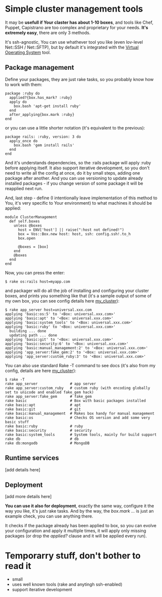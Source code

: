 # Simple cluster management tools

It may be **usefull if Your claster has about 1-10 boxes**, and tools like Chef, Puppet, Capistrano are too complex and proprietary for your needs.
**It's extremely easy**, there are only 3 methods.

It's ssh-agnostic, You can use whathever tool you like (even lov-level Net::SSH / Net::SFTP), but by default it's integrated with
the [Virtual Operating System][vos] tool.

## Package management

Define your packages, they are just rake tasks, so you probably know how to work with them:

    package :ruby do
      applied?{box.has_mark? :ruby}
      apply do
        box.bash 'apt-get install ruby'          
      end
      after_applying{box.mark :ruby}
    end
      
or you can use a little shorter notation (it's equivalent to the previous):

    package rails: :ruby, version: 3 do
      apply_once do
        box.bash 'gem install rails'
      end
    end
    
And it's understands dependencies, so the :rails package will apply :ruby before applying itself. 
It also support iterative development, so you don't need to write all the config at once, do it by small steps, adding one package after another. 
And you can use versioning to update already installed packages - if you change version of some package it will be reapplied next run.
    
And, last step - define (I intentionally leave implementation of this method to You, it's very specific to Your environment) 
to what machines it should be applied:

    module ClusterManagement
      def self.boxes
        unless @boxes    
          host = ENV['host'] || raise(":host not defined!")
          box = Vos::Box.new host: host, ssh: config.ssh!.to_h
          box.open

          @boxes = [box]
        end
        @boxes
      end
    end
    
Now, you can press the enter:

    $ rake os:rails host=myapp.com
    
and packager will do all the job of installing and configuring your cluster boxes, and prints you something like that 
(it's a sample output of some of my own box, you can see config details here [my_cluster][my_cluster]):
    
    $ rake app_server host=universal.xxx.com
    applying 'basic:os:5' to '<Box: universal.xxx.com>'
    applying 'basic:apt' to '<Box: universal.xxx.com>'
    applying 'basic:system_tools' to '<Box: universal.xxx.com>'
    applying 'basic:ruby' to '<Box: universal.xxx.com>'
      building ... done
      updating path ... done
    applying 'basic:git' to '<Box: universal.xxx.com>'
    applying 'basic:security:6' to '<Box: universal.xxx.com>'
    applying 'basic:manual_management:2' to '<Box: universal.xxx.com>'
    applying 'app_server:fake_gem:2' to '<Box: universal.xxx.com>'
    applying 'app_server:custom_ruby:3' to '<Box: universal.xxx.com>'
    
You can also use standard Rake -T command to see docs (it's also from my config, details are here [my_cluster][my_cluster]):

    $ rake -T
    rake app_server               # app server
    rake app_server:custom_ruby   # custom ruby (with encoding globally set to unicode and enabled fake_gem hack)
    rake app_server:fake_gem      # fake_gem
    rake basic                    # Box with basic packages installed
    rake basic:apt                # apt
    rake basic:git                # git
    rake basic:manual_management  # Makes box handy for manual management
    rake basic:os                 # Checks OS version and add some very basic stuff
    rake basic:ruby               # ruby
    rake basic:security           # security
    rake basic:system_tools       # System tools, mainly for build support
    rake db                       # db
    rake db:mongodb               # MongoDB

## Runtime services

[add details here]
    
## Deployment

[add more details here]
    
**You can use it also for deployment**, exactly the same way, configure it the way you like, it's just rake 
tasks. And by the way, the *box.mark ...* is just an example check, you can use anything there.

It checks if the package already has been applied to box, so you can evolve your configuration and apply 
it multiple times, it will apply only missing packages (or drop the *applied?* clause and it will be applied every run).

# Temporarry stuff, don't bother to read it

- small
- uses well known tools (rake and anytingh ssh-enabled)
- support iterative development

[my_cluster]: http://github.com/alexeypetrushin/my_cluster/tree/master/lib/packages
[vos]: http://github.com/alexeypetrushin/vos